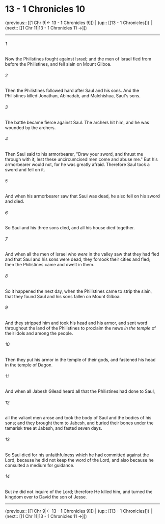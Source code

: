 # 13 - 1 Chronicles 10

(previous:: [[1 Chr 9|← 13 - 1 Chronicles 9]]) | (up:: [[13 - 1 Chronicles]]) | (next:: [[1 Chr 11|13 - 1 Chronicles 11 →]])

***


###### 1 
Now the Philistines fought against Israel; and the men of Israel fled from before the Philistines, and fell slain on Mount Gilboa. 

###### 2 
Then the Philistines followed hard after Saul and his sons. And the Philistines killed Jonathan, Abinadab, and Malchishua, Saul's sons. 

###### 3 
The battle became fierce against Saul. The archers hit him, and he was wounded by the archers. 

###### 4 
Then Saul said to his armorbearer, "Draw your sword, and thrust me through with it, lest these uncircumcised men come and abuse me." But his armorbearer would not, for he was greatly afraid. Therefore Saul took a sword and fell on it. 

###### 5 
And when his armorbearer saw that Saul was dead, he also fell on his sword and died. 

###### 6 
So Saul and his three sons died, and all his house died together. 

###### 7 
And when all the men of Israel who _were_ in the valley saw that they had fled and that Saul and his sons were dead, they forsook their cities and fled; then the Philistines came and dwelt in them. 

###### 8 
So it happened the next day, when the Philistines came to strip the slain, that they found Saul and his sons fallen on Mount Gilboa. 

###### 9 
And they stripped him and took his head and his armor, and sent word throughout the land of the Philistines to proclaim the news _in the temple_ of their idols and among the people. 

###### 10 
Then they put his armor in the temple of their gods, and fastened his head in the temple of Dagon. 

###### 11 
And when all Jabesh Gilead heard all that the Philistines had done to Saul, 

###### 12 
all the valiant men arose and took the body of Saul and the bodies of his sons; and they brought them to Jabesh, and buried their bones under the tamarisk tree at Jabesh, and fasted seven days. 

###### 13 
So Saul died for his unfaithfulness which he had committed against the Lord, because he did not keep the word of the Lord, and also because he consulted a medium for guidance. 

###### 14 
But _he_ did not inquire of the Lord; therefore He killed him, and turned the kingdom over to David the son of Jesse.

***

(previous:: [[1 Chr 9|← 13 - 1 Chronicles 9]]) | (up:: [[13 - 1 Chronicles]]) | (next:: [[1 Chr 11|13 - 1 Chronicles 11 →]])
